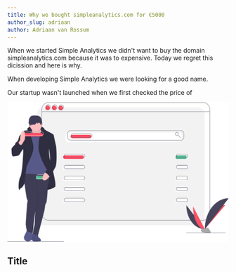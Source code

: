 ```yaml
---
title: Why we bought simpleanalytics.com for €5000
author_slug: adriaan
author: Adriaan van Rossum
---
```


When we started Simple Analytics we didn't want to buy the domain simpleanalytics.com because it was to expensive. Today we regret this dicission and here is why.


When developing Simple Analytics we were looking for a good name.

Our startup wasn't launched when we first checked the price of

<img class="limit-height" src="/images/domain-names.svg" alt="">



## Title
